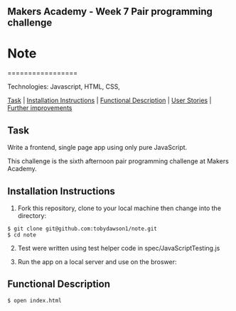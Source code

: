 ## Makers Academy - Week 7 Pair programming challenge

# Note
=================

Technologies: Javascript, HTML, CSS,

[Task](#Task) | [Installation Instructions](#Instructions) | [Functional Description](#Description) | [User Stories](#Stories) | [Further improvements](#improvements)

## Task

Write a frontend, single page app using only pure JavaScript.

This challenge is the sixth afternoon pair programming challenge at Makers Academy.

## <a name='Instructions'>Installation Instructions</a>

1. Fork this repository, clone to your local machine then change into the directory:

```
$ git clone git@github.com:tobydawson1/note.git
$ cd note
```

2. Test were written using test helper code in spec/JavaScriptTesting.js

3. Run the app on a local server and use on the broswer:

## <a name='Description'>Functional Description </a>
```
$ open index.html
```
